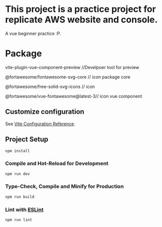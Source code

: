 # This project is a practice project for replicate AWS website and console.

  A vue beginner practice :P.

# Package

  vite-plugin-vue-component-preview    //Develpoer tool for preview

  @fortawesome/fontawesome-svg-core    // icon package core 

  @fortawesome/free-solid-svg-icons    // icon

  @fortawesome/vue-fontawesome@latest-3// icon vue component
  

## Customize configuration

See [Vite Configuration Reference](https://vitejs.dev/config/).

## Project Setup

```sh
npm install
```

### Compile and Hot-Reload for Development

```sh
npm run dev
```

### Type-Check, Compile and Minify for Production

```sh
npm run build
```

### Lint with [ESLint](https://eslint.org/)

```sh
npm run lint
```


